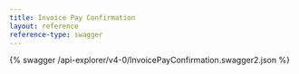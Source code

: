 ```yaml
---
title: Invoice Pay Confirmation
layout: reference
reference-type: swagger
---
```

 
 
 
{% swagger /api-explorer/v4-0/InvoicePayConfirmation.swagger2.json %}
 
